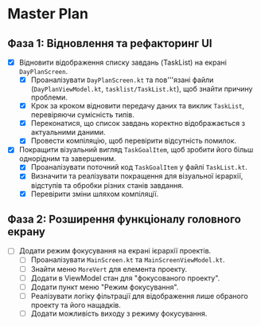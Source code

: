 # Master Plan

## Фаза 1: Відновлення та рефакторинг UI

- [x] Відновити відображення списку завдань (TaskList) на екрані `DayPlanScreen`.
  - [x] Проаналізувати `DayPlanScreen.kt` та пов'''язані файли (`DayPlanViewModel.kt`, `tasklist/TaskList.kt`), щоб знайти причину проблеми.
  - [x] Крок за кроком відновити передачу даних та виклик `TaskList`, перевіряючи сумісність типів.
  - [x] Переконатися, що список завдань коректно відображається з актуальними даними.
  - [x] Провести компіляцію, щоб перевірити відсутність помилок.
- [x] Покращити візуальний вигляд `TaskGoalItem`, щоб зробити його більш однорідним та завершеним.
  - [x] Проаналізувати поточний код `TaskGoalItem` у файлі `TaskList.kt`.
  - [x] Визначити та реалізувати покращення для візуальної ієрархії, відступів та обробки різних станів завдання.
  - [x] Перевірити зміни шляхом компіляції.

## Фаза 2: Розширення функціоналу головного екрану

- [ ] Додати режим фокусування на екрані ієрархії проектів.
  - [ ] Проаналізувати `MainScreen.kt` та `MainScreenViewModel.kt`.
  - [ ] Знайти меню `MoreVert` для елемента проекту.
  - [ ] Додати в ViewModel стан для "фокусованого проекту".
  - [ ] Додати пункт меню "Режим фокусування".
  - [ ] Реалізувати логіку фільтрації для відображення лише обраного проекту та його нащадків.
  - [ ] Додати можливість виходу з режиму фокусування.
